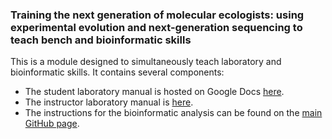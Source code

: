 ### Training the next generation of molecular ecologists: using experimental evolution and next-generation sequencing to teach bench and bioinformatic skills

This is a module designed to simultaneously teach laboratory and bioinformatic skills. It contains several components:

- The student laboratory manual is hosted on Google Docs [here](https://drive.google.com/open?id=1OKfVD6kcZ-fLz9UVEJcJ-TQOg9y4hFPKnGWAWqX1zh4&authuser=0).
- The instructor laboratory manual is [here](https://docs.google.com/document/d/18eydwYfx_LYw_NtL3nmS11NxhePIwpTJ19eMZuchYRA/edit?usp=sharing).
- The instructions for the bioinformatic analysis can be found on the [main GitHub page](https://github.com/mikheyev/t5-lab).
